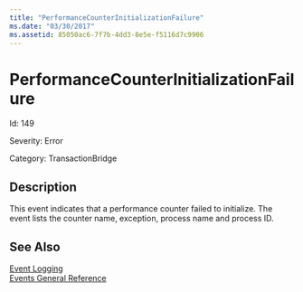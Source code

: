 ```yaml
---
title: "PerformanceCounterInitializationFailure"
ms.date: "03/30/2017"
ms.assetid: 85050ac6-7f7b-4dd3-8e5e-f5116d7c9906
---
```

# PerformanceCounterInitializationFailure
Id: 149  
  
 Severity: Error  
  
 Category: TransactionBridge  
  
## Description  
 This event indicates that a performance counter failed to initialize. The event lists the counter name, exception, process name and process ID.  
  
## See Also  
 [Event Logging](../../../../../docs/framework/wcf/diagnostics/event-logging/index.md)  
 [Events General Reference](../../../../../docs/framework/wcf/diagnostics/event-logging/events-general-reference.md)
